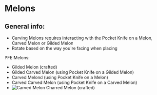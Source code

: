 # Melons

## General info:

* Carving Melons requires interacting with the Pocket Knife on a Melon, Carved Melon or Gilded Melon
* Rotate based on the way you're facing when placing

PFE Melons:

* Gilded Melon (crafted)
* Gilded Carved Melon (using Pocket Knife on a Gilded Melon)
* Carved Melond (using Pocket Knife on a Melon)
* Carved Carved Melon (using Pocket Knife on a Carved Melon)
* <img src="https://github.com/user-attachments/assets/d6eef8f5-1125-495a-9d90-72e20d2d7e64" alt="Carved Melon" data-size="line"> Charred Melon (crafted)

